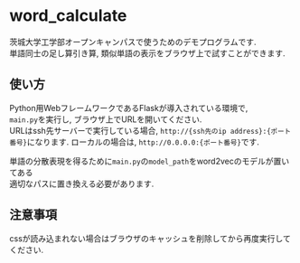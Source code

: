 # word_calculate
茨城大学工学部オープンキャンパスで使うためのデモプログラムです.  
単語同士の足し算引き算, 類似単語の表示をブラウザ上で試すことができます.  


## 使い方
Python用WebフレームワークであるFlaskが導入されている環境で,  
`main.py`を実行し, ブラウザ上でURLを開いてください.  
URLはssh先サーバーで実行している場合, `http://{ssh先のip address}:{ポート番号}`になります.
ローカルの場合は, `http://0.0.0.0:{ポート番号}`です.  

単語の分散表現を得るために`main.py`の`model_path`をword2vecのモデルが置いてある  
適切なパスに置き換える必要があります.  


## 注意事項
cssが読み込まれない場合はブラウザのキャッシュを削除してから再度実行してください.  
